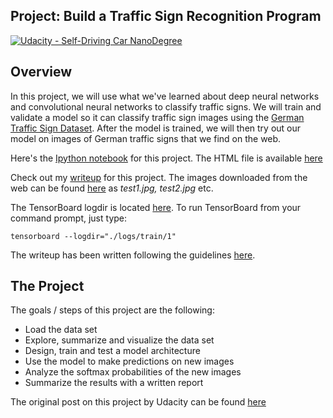 ## Project: Build a Traffic Sign Recognition Program
[![Udacity - Self-Driving Car NanoDegree](https://s3.amazonaws.com/udacity-sdc/github/shield-carnd.svg)](http://www.udacity.com/drive)

Overview
---
In this project, we will use what we've learned about deep neural networks and convolutional neural networks to classify traffic signs. We will train and validate a model so it can classify traffic sign images using the [German Traffic Sign Dataset](http://benchmark.ini.rub.de/?section=gtsrb&subsection=dataset). After the model is trained, we will then try out our model on images of German traffic signs that we find on the web.

Here's the [Ipython notebook](https://github.com/agoila/udacity-carnd-P2/blob/master/LeNet_Traffic_Sign_Classifier.ipynb) for this project. The HTML file is available [here](https://github.com/agoila/udacity-carnd-P2/blob/master/report.html)

Check out my [writeup](https://github.com/agoila/udacity-carnd-P2/blob/master/Writeup-P2.md) for this project. The images downloaded from the web can be found [here](https://github.com/agoila/udacity-carnd-P2/tree/master/examples) as *test1.jpg, test2.jpg* etc.

The TensorBoard logdir is located [here](https://github.com/agoila/udacity-carnd-P2/tree/master/logs/train/1). To run TensorBoard from your command prompt, just type:

`tensorboard --logdir="./logs/train/1"`

The writeup has been written following the guidelines [here](https://review.udacity.com/#!/rubrics/481/view).

The Project
---
The goals / steps of this project are the following:
* Load the data set
* Explore, summarize and visualize the data set
* Design, train and test a model architecture
* Use the model to make predictions on new images
* Analyze the softmax probabilities of the new images
* Summarize the results with a written report

The original post on this project by Udacity can be found [here](https://github.com/udacity/CarND-Traffic-Sign-Classifier-Project)
